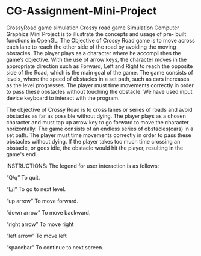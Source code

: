 # CG-Assignment-Mini-Project
CrossyRoad game simulation
Crossy road game Simulation Computer Graphics Mini Project is to illustrate the concepts and usage of pre- built functions in OpenGL.
The Objective of Crossy Road game is to move across each lane to reach the other side of the road by avoiding the moving obstacles. 
The player plays as a character where he accomplishes the game’s objective. With the use of arrow keys,
the character moves in the appropriate direction such as Forward, Left and Right to reach the opposite side of the Road, which is the main goal of the game.
The game consists of levels, where the speed of obstacles in a set path, such as cars increases as the level progresses.
The player must time movements correctly in order to pass these obstacles without touching the obstacle.
We have used input device keyboard to interact with the program.

The objective of Crossy Road is to cross lanes or series of roads and avoid obstacles as far as possible without dying. The player plays as a chosen character and must tap up arrow key to go forward to move the character horizontally. The game consists of an endless series of obstacles(cars) in a set path. The player must time movements correctly in order to pass these obstacles without dying. If the player takes too much time crossing an obstacle, or goes idle, the obstacle would hit the player, resulting in the game's end.




INSTRUCTIONS:
The legend for user interaction is as follows:


“Q/q”	           To quit.

“L/l”	           To go to next level.

“up arrow”	     To move forward.

“down arrow”	   To move backward.

“right arrow”	   To move right

“left arrow”	    To move left

 “spacebar”	      To continue to next screen.

